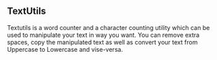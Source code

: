 TextUtils
----------
Textutils is a word counter and a character counting utility which can be used to manipulate your text in way you want. You can remove extra spaces, copy the manipulated text as well as convert your text from Uppercase to Lowercase and vise-versa.
